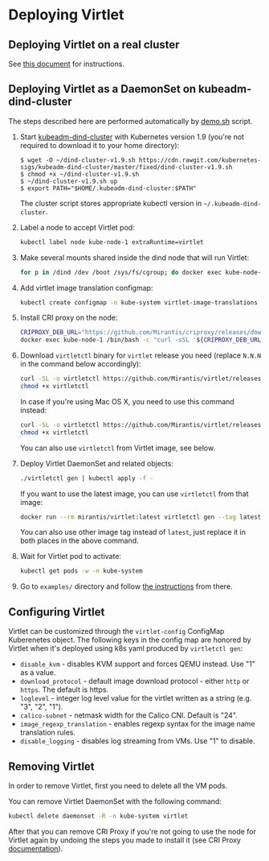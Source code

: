 # Deploying Virtlet

## Deploying Virtlet on a real cluster

See [this document](real-cluster.md) for instructions.

## Deploying Virtlet as a DaemonSet on kubeadm-dind-cluster

The steps described here are performed automatically by
[demo.sh](demo.sh) script.

1. Start [kubeadm-dind-cluster](https://github.com/kubernetes-sigs/kubeadm-dind-cluster)
   with Kubernetes version 1.9 (you're not required to download it to your home directory):
   ```
   $ wget -O ~/dind-cluster-v1.9.sh https://cdn.rawgit.com/kubernetes-sigs/kubeadm-dind-cluster/master/fixed/dind-cluster-v1.9.sh
   $ chmod +x ~/dind-cluster-v1.9.sh
   $ ~/dind-cluster-v1.9.sh up
   $ export PATH="$HOME/.kubeadm-dind-cluster:$PATH"
   ```
   The cluster script stores appropriate kubectl version in `~/.kubeadm-dind-cluster`.

1. Label a node to accept Virtlet pod:
   ```bash
   kubectl label node kube-node-1 extraRuntime=virtlet
   ```
1. Make several mounts shared inside the dind node that will run Virtlet:
   ```bash
   for p in /dind /dev /boot /sys/fs/cgroup; do docker exec kube-node-1 mount --make-shared $p; done
   ```
1. Add virtlet image translation configmap:
   ```bash
   kubectl create configmap -n kube-system virtlet-image-translations --from-file images.yaml
   ```
1. Install CRI proxy on the node:
   ```bash
   CRIPROXY_DEB_URL="https://github.com/Mirantis/criproxy/releases/download/v0.10.0/criproxy-nodeps_0.10.0_amd64.deb"
   docker exec kube-node-1 /bin/bash -c "curl -sSL '${CRIPROXY_DEB_URL}' >/criproxy.deb && dpkg -i /criproxy.deb && rm /criproxy.deb"
   ```
1. Download `virtletctl` binary for `virtlet` release you need (replace `N.N.N` in the command below accordingly):
   ```bash
   curl -SL -o virtletctl https://github.com/Mirantis/virtlet/releases/download/vN.N.N/virtletctl
   chmod +x virtletctl
   ```
   In case if you're using Mac OS X, you need to use this command instead:
   ```bash
   curl -SL -o virtletctl https://github.com/Mirantis/virtlet/releases/download/vN.N.N/virtletctl.darwin
   chmod +x virtletctl
   ```
   You can also use `virtletctl` from Virtlet image, see below.
1. Deploy Virtlet DaemonSet and related objects:
   ```bash
   ./virtletctl gen | kubectl apply -f -
   ```
   If you want to use the latest image, you can use `virtletctl` from that image:
   ```bash
   docker run --rm mirantis/virtlet:latest virtletctl gen --tag latest | kubectl apply -f -
   ```
   You can also use other image tag instead of `latest`, just replace it in both places in the above command.
1. Wait for Virtlet pod to activate:
   ```bash
   kubectl get pods -w -n kube-system
   ```
1. Go to `examples/` directory and follow [the instructions](../examples/README.md) from there.

## Configuring Virtlet

Virtlet can be customized through the `virtlet-config` ConfigMap
Kuberenetes object.  The following keys in the config map are honored
by Virtlet when it's deployed using k8s yaml produced by `virtletctl gen`:

  * `disable_kvm` - disables KVM support and forces QEMU instead. Use "1" as a value.
  * `download_protocol` - default image download protocol - either `http` or `https`. The default is https.
  * `loglevel` - integer log level value for the virtlet written as a string (e.g. "3", "2", "1").
  * `calico-subnet` - netmask width for the Calico CNI. Default is "24".
  * `image_regexp_translation` - enables regexp syntax for the image name translation rules.
  * `disable_logging` - disables log streaming from VMs. Use "1" to disable.

## Removing Virtlet

In order to remove Virtlet, first you need to delete all the VM pods.

You can remove Virtlet DaemonSet with the following command:
```bash
kubectl delete daemonset -R -n kube-system virtlet
```

After that you can remove CRI Proxy if you're not going to use the
node for Virtlet again by undoing the steps you made to install it
(see CRI Proxy
[documentation](https://github.com/Mirantis/criproxy/)).
